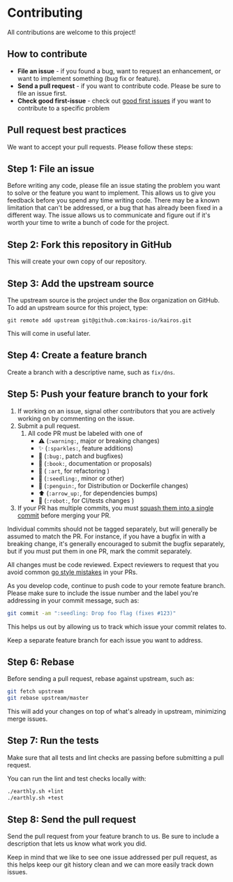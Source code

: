 Contributing
============

All contributions are welcome to this project!

How to contribute
-----------------

-  **File an issue** - if you found a bug, want to request an
   enhancement, or want to implement something (bug fix or feature).
-  **Send a pull request** - if you want to contribute code. Please be
   sure to file an issue first.
-  **Check good first-issue** - check out [good first issues](https://github.com/kairos-io/kairos/issues?q=is%3Aopen+is%3Aissue+label%3A%22good+first+issue%22) if you want to contribute to a specific problem

Pull request best practices
---------------------------

We want to accept your pull requests. Please follow these steps:

## Step 1: File an issue

Before writing any code, please file an issue stating the problem you
want to solve or the feature you want to implement. This allows us to
give you feedback before you spend any time writing code. There may be a
known limitation that can't be addressed, or a bug that has already been
fixed in a different way. The issue allows us to communicate and figure
out if it's worth your time to write a bunch of code for the project.

## Step 2: Fork this repository in GitHub

This will create your own copy of our repository.

## Step 3: Add the upstream source

The upstream source is the project under the Box organization on GitHub.
To add an upstream source for this project, type:

```
git remote add upstream git@github.com:kairos-io/kairos.git
```

This will come in useful later.

## Step 4: Create a feature branch

Create a branch with a descriptive name, such as ``fix/dns``.

## Step 5: Push your feature branch to your fork

1. If working on an issue, signal other contributors that you are actively working on by commenting on the issue.
1. Submit a pull request.
    1. All code PR must be labeled with one of
        - ⚠️ (`:warning:`, major or breaking changes)
        - ✨ (`:sparkles:`, feature additions)
        - 🐛 (`:bug:`, patch and bugfixes)
        - 📖 (`:book:`, documentation or proposals)
        - :art: ( `:art`, for refactoring )
        - 🌱 (`:seedling:`, minor or other)
        - :penguin: (`:penguin:`, for Distribution or Dockerfile changes)
        - :arrow_up: (`:arrow_up:`, for dependencies bumps)
        - :robot: (`:robot:`, for CI/tests changes )
1. If your PR has multiple commits, you must [squash them into a single commit](https://kubernetes.io/docs/contribute/new-content/open-a-pr/#squashing-commits) before merging your PR.

Individual commits should not be tagged separately, but will generally be
assumed to match the PR. For instance, if you have a bugfix in with
a breaking change, it's generally encouraged to submit the bugfix
separately, but if you must put them in one PR, mark the commit
separately.

All changes must be code reviewed. Expect reviewers to request that you
avoid common [go style mistakes](https://github.com/golang/go/wiki/CodeReviewComments) in your PRs.

As you develop code, continue to push code to your remote feature
branch. Please make sure to include the issue number and the label you're addressing
in your commit message, such as:

```bash
git commit -am ":seedling: Drop foo flag (fixes #123)"
```

This helps us out by allowing us to track which issue your commit
relates to.

Keep a separate feature branch for each issue you want to address.

## Step 6: Rebase

Before sending a pull request, rebase against upstream, such as:

```bash
git fetch upstream
git rebase upstream/master
```

This will add your changes on top of what's already in upstream,
minimizing merge issues.

## Step 7: Run the tests

Make sure that all tests and lint checks are passing before submitting a pull request.

You can run the lint and test checks locally with:

```bash
./earthly.sh +lint
./earthly.sh +test
```

## Step 8: Send the pull request

Send the pull request from your feature branch to us. Be sure to include
a description that lets us know what work you did.

Keep in mind that we like to see one issue addressed per pull request,
as this helps keep our git history clean and we can more easily track
down issues.
